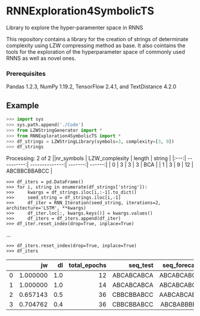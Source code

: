 # RNNExploration4SymbolicTS

Library to explore the hyper-paramenter space in RNNS

This repository contains a library for the creation of strings of determinate complexity using
LZW compressing method as base. It also cointains the tools for the exploration of the 
hyperparameter space of commonly used RNNS as well as novel ones.

### Prerequisites
Pandas 1.2.3, NumPy 1.19.2, TensorFlow 2.4.1, and TextDistance 4.2.0

## Example

```python
>>> import sys
>>> sys.path.append('./Code')
>>> from LZWStringGenerator import *
>>> from RNNExploration4SymbolicTS import *
>>> df_strings = LZWStringLibrary(symbols=3, complexity=[3, 9])
>>> df_strings
```
Processing: 2 of 2
 ||nr_symbols | LZW_complexity | length | string |
|:---:| ----------:| --------------:| -------:| ------:|
| 0 | 3 | 3 | 3 | BCA |
| 1 | 3 | 9 | 12 | ABCBBCBBABCC |
```
>>> df_iters = pd.DataFrame()
>>> for i, string in enumerate(df_strings['string']):
>>>     kwargs = df_strings.iloc[i,:-1].to_dict()
>>>     seed_string = df_strings.iloc[i,-1]
>>>     df_iter = RNN_Iteration(seed_string, iterations=2, architecture='LSTM', **kwargs)
>>>     df_iter.loc[:, kwargs.keys()] = kwargs.values()
>>>     df_iters = df_iters.append(df_iter)
>>> df_iter.reset_index(drop=True, inplace=True)
```
...
```
>>> df_iters.reset_index(drop=True, inplace=True)
>>> df_iters
```
 || jw | dl | total_epochs | seq_test | seq_forecast | total_time | nr_symbols | LZW_complexity | length |
|:---:| --------:| --------:| --------:| --------------:| --------------:| --------:| ---:| ---:| ---:|
|0 |1.000000	|1.0	|12	|ABCABCABCA	|ABCABCABCA	|2.685486	|3	|3	|3|
|1	|1.000000	|1.0	|14	|ABCABCABCA	|ABCABCABCA	|2.436733	|3	|3	|3|
|2	|0.657143	|0.5	|36	|CBBCBBABCC	|AABCABCABC	|3.352712	|3	|9	|12|
|3	|0.704762	|0.4	|36	|CBBCBBABCC	|ABCBABBBBB	|3.811584	|3	|9	|12|

